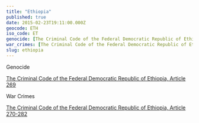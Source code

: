 ```yaml
---
title: "Ethiopia"
published: true
date: 2015-02-23T19:11:00.000Z
geocode: ETH
iso_code: ET
genocide: [The Criminal Code of the Federal Democratic Republic of Ethiopia, Article 269](https://iccdb.hrlc.net/data/doc/272/keyword/46/)
war_crimes: [The Criminal Code of the Federal Democratic Republic of Ethiopia, Article 270-282](https://iccdb.hrlc.net/data/doc/272/keyword/145/)
slug: ethiopia
---
```

Genocide

[The Criminal Code of the Federal Democratic Republic of Ethiopia, Article 269](https://iccdb.hrlc.net/data/doc/272/keyword/46/)

War Crimes

[The Criminal Code of the Federal Democratic Republic of Ethiopia, Article 270-282](https://iccdb.hrlc.net/data/doc/272/keyword/145/)

